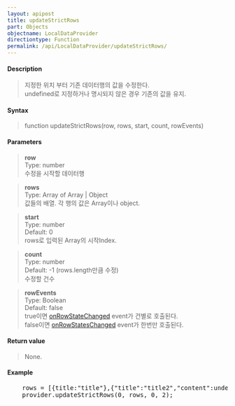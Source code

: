 ```yaml
---
layout: apipost
title: updateStrictRows
part: Objects
objectname: LocalDataProvider
directiontype: Function
permalink: /api/LocalDataProvider/updateStrictRows/
---
```



#### Description

> 지정한 위치 부터 기존 데이터행의 값을 수정한다.  
> undefined로 지정하거나 명시되지 않은 경우 기존의 값을 유지.

#### Syntax

> function updateStrictRows(row, rows, start, count, rowEvents)

#### Parameters

> **row**  
> Type: number  
> 수정을 시작할 데이터행

> **rows**  
> Type: Array of Array \| Object  
> 값들의 배열. 각 행의 값은 Array이나 object.

> **start**  
> Type: number  
> Default: 0  
> rows로 입력된 Array의 시작Index.

> **count**  
> Type: number  
> Default: -1 (rows.length만큼 수정)  
> 수정할 건수

> **rowEvents**  
> Type: Boolean  
> Default: false  
> true이면 [onRowStateChanged](/api/LocalDataProvider/onRowStateChanged/) event가 건별로 호출된다.  
> false이면 [onRowStatesChanged](/api/LocalDataProvider/onRowStatesChanged/) event가 한번만 호출된다.  

#### Return value

> None.

#### Example

<pre class="prettyprint">
    rows = [{title:"title"},{"title":"title2","content":undefined}];
    provider.updateStrictRows(0, rows, 0, 2);
</pre>
